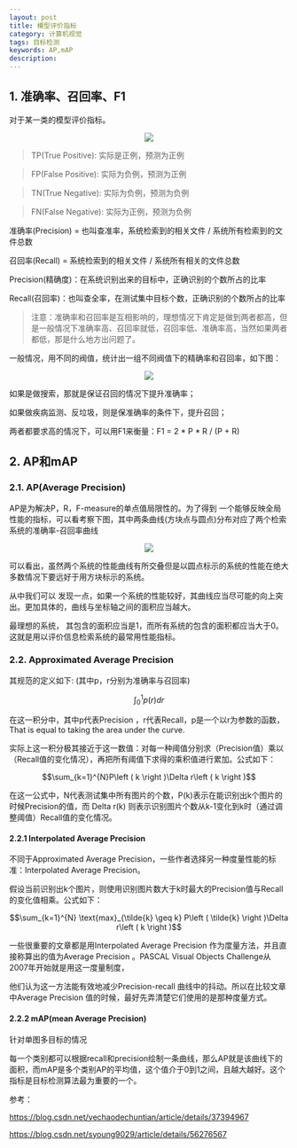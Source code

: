 ```yaml
---
layout: post
title: 模型评价指标
category: 计算机视觉
tags: 目标检测
keywords: AP,mAP
description:
---
```


## 1. 准确率、召回率、F1

对于某一类的模型评价指标。

<center>

<img src="https://raw.githubusercontent.com/chiemon/chiemon.github.io/master/img/Model-Evaluation/1.png">

</center>

> TP(True Positive): 实际是正例，预测为正例

> FP(False Positive): 实际为负例，预测为正例

> TN(True Negative): 实际为负例，预测为负例

> FN(False Negative): 实际为正例，预测为负例

准确率(Precision) =  也叫查准率，系统检索到的相关文件 / 系统所有检索到的文件总数

召回率(Recall)      =  系统检索到的相关文件 / 系统所有相关的文件总数

Precision(精确度)：在系统识别出来的目标中，正确识别的个数所占的比率

Recall(召回率)：也叫查全率，在测试集中目标个数，正确识别的个数所占的比率


> 注意：准确率和召回率是互相影响的，理想情况下肯定是做到两者都高，但是一般情况下准确率高、召回率就低，召回率低、准确率高，当然如果两者都低，那是什么地方出问题了。

一般情况，用不同的阀值，统计出一组不同阀值下的精确率和召回率，如下图：

<center>

<img src="https://raw.githubusercontent.com/chiemon/chiemon.github.io/master/img/Model-Evaluation/2.png">

</center>

如果是做搜索，那就是保证召回的情况下提升准确率；

如果做疾病监测、反垃圾，则是保准确率的条件下，提升召回；

两者都要求高的情况下，可以用F1来衡量：F1 = 2 * P * R / (P + R)

## 2. AP和mAP

### 2.1. AP(Average Precision)

AP是为解决P，R，F-measure的单点值局限性的。为了得到 一个能够反映全局性能的指标，可以看考察下图，其中两条曲线(方块点与圆点)分布对应了两个检索系统的准确率-召回率曲线

<center>

<img src="https://raw.githubusercontent.com/chiemon/chiemon.github.io/master/img/Model-Evaluation/3.png">

</center>

可以看出，虽然两个系统的性能曲线有所交叠但是以圆点标示的系统的性能在绝大多数情况下要远好于用方块标示的系统。

从中我们可以 发现一点，如果一个系统的性能较好，其曲线应当尽可能的向上突出。更加具体的，曲线与坐标轴之间的面积应当越大。

最理想的系统， 其包含的面积应当是1，而所有系统的包含的面积都应当大于0。这就是用以评价信息检索系统的最常用性能指标。

### 2.2. Approximated Average Precision

其规范的定义如下: (其中p，r分别为准确率与召回率)

$$\int_{0}^{1} p\left ( r \right )dr$$

在这一积分中，其中p代表Precision ，r代表Recall，p是一个以r为参数的函数，That is equal to taking the area under the curve.

实际上这一积分极其接近于这一数值：对每一种阈值分别求（Precision值）乘以（Recall值的变化情况），再把所有阈值下求得的乘积值进行累加。公式如下：

$$\sum_{k=1}^{N}P\left ( k \right )\Delta r\left ( k \right )$$

在这一公式中，N代表测试集中所有图片的个数，P(k)表示在能识别出k个图片的时候Precision的值，而 Delta r(k) 则表示识别图片个数从k-1变化到k时（通过调整阈值）Recall值的变化情况。

#### 2.2.1 Interpolated Average Precision

不同于Approximated Average Precision，一些作者选择另一种度量性能的标准：Interpolated Average Precision。

假设当前识别出k个图片，则使用识别图片数大于k时最大的Precision值与Recall的变化值相乘。公式如下：

$$\sum_{k=1}^{N} \text{max}_{\tilde{k} \geq k} P\left ( \tilde{k} \right )\Delta r\left ( k \right )$$

一些很重要的文章都是用Interpolated Average Precision 作为度量方法，并且直接称算出的值为Average Precision 。PASCAL Visual Objects Challenge从2007年开始就是用这一度量制度，

他们认为这一方法能有效地减少Precision-recall 曲线中的抖动。所以在比较文章中Average Precision 值的时候，最好先弄清楚它们使用的是那种度量方式。

#### 2.2.2 mAP(mean Average Precision)

针对单图多目标的情况

每一个类别都可以根据recall和precision绘制一条曲线，那么AP就是该曲线下的面积，而mAP是多个类别AP的平均值，这个值介于0到1之间，且越大越好。这个指标是目标检测算法最为重要的一个。

参考：

<https://blog.csdn.net/yechaodechuntian/article/details/37394967>

<https://blog.csdn.net/syoung9029/article/details/56276567>